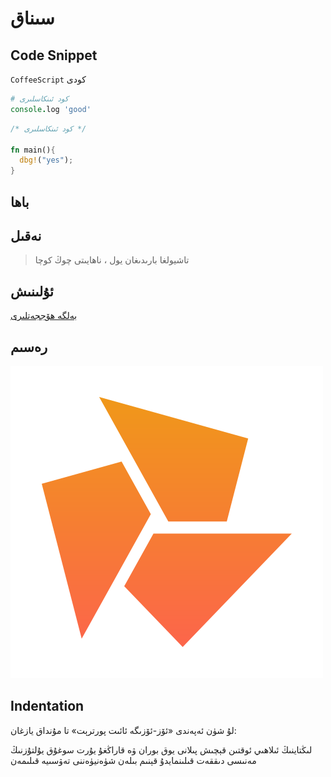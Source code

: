 [يەرشارىدىكى باھالارغا بەلگە قويۇڭ]:#

# سىناق

## Code Snippet

`CoffeeScript` كودى

```coffee
# كود ئىنكاسلىرى
console.log 'good'


```

```rust
/* كود ئىنكاسلىرى */

fn main(){
  dbg!("yes");
}
```

## باھا

<!-- HTML 注释 --> 

<!-- 多行注释 --> 

## نەقىل

> تاشيولغا بارىدىغان يول ، ناھايىتى چوڭ كوچا

## ئۇلىنىش

[بەلگە ھۆججەتلىرى](https://github.com/xxai-art/xxai-art-md)

## رەسىم

![xxAI.Art ماركا كىملىكى](https://raw.githubusercontent.com/xxai-art/web/main/file/svg/logo.svg)

## Indentation

لۇ شۈن ئەپەندى «ئۆز-ئۆزىگە ئائىت پورترېت» تا مۇنداق يازغان:

  لىڭتاينىڭ ئىلاھىي ئوقتىن قېچىش پىلانى يوق
  بوران ۋە قاراڭغۇ يۇرت
  سوغۇق يۇلتۇزنىڭ مەنىسى دىققەت قىلىنمايدۇ
  قېنىم بىلەن شۈەنيۈەننى تەۋسىيە قىلىمەن
